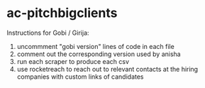 # ac-pitchbigclients

Instructions for Gobi / Girija:

1. uncommment "gobi version" lines of code in each file
2. comment out the corresponding version used by anisha
3. run each scraper to produce each csv
4. use rocketreach to reach out to relevant contacts at the hiring companies with custom links of candidates 